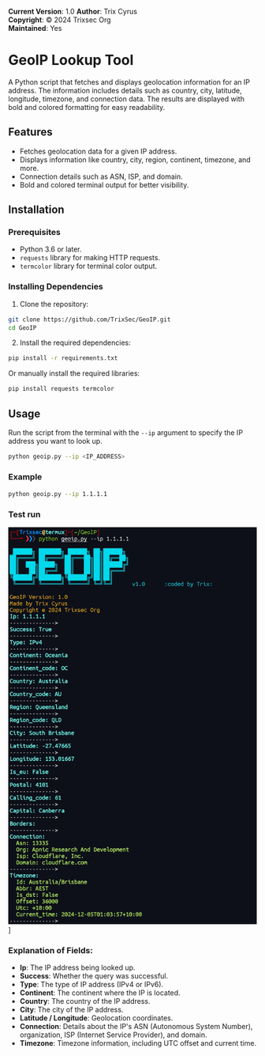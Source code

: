 **Current Version**: 1.0
**Author**: Trix Cyrus  
**Copyright**: © 2024 Trixsec Org  
**Maintained**: Yes

# GeoIP Lookup Tool

A Python script that fetches and displays geolocation information for an IP address. The information includes details such as country, city, latitude, longitude, timezone, and connection data. The results are displayed with bold and colored formatting for easy readability.

## Features

- Fetches geolocation data for a given IP address.
- Displays information like country, city, region, continent, timezone, and more.
- Connection details such as ASN, ISP, and domain.
- Bold and colored terminal output for better visibility.

## Installation

### Prerequisites

- Python 3.6 or later.
- `requests` library for making HTTP requests.
- `termcolor` library for terminal color output.

### Installing Dependencies

1. Clone the repository:

```bash
git clone https://github.com/TrixSec/GeoIP.git
cd GeoIP
```

2. Install the required dependencies:

```bash
pip install -r requirements.txt
```

Or manually install the required libraries:

```bash
pip install requests termcolor
```

## Usage

Run the script from the terminal with the `--ip` argument to specify the IP address you want to look up.

```bash
python geoip.py --ip <IP_ADDRESS>
```

### Example

```bash
python geoip.py --ip 1.1.1.1
```

### Test run

![GeoIP](https://github.com/TrixSec/GeoIP/blob/main/testrun/testrun.jpg?raw=true)]


### Explanation of Fields:

- **Ip**: The IP address being looked up.
- **Success**: Whether the query was successful.
- **Type**: The type of IP address (IPv4 or IPv6).
- **Continent**: The continent where the IP is located.
- **Country**: The country of the IP address.
- **City**: The city of the IP address.
- **Latitude / Longitude**: Geolocation coordinates.
- **Connection**: Details about the IP's ASN (Autonomous System Number), organization, ISP (Internet Service Provider), and domain.
- **Timezone**: Timezone information, including UTC offset and current time.

